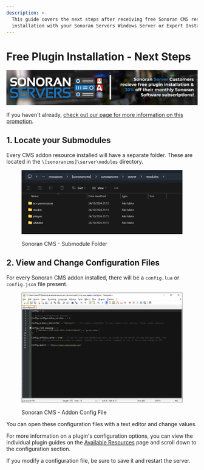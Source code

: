 ```yaml
---
description: >-
  This guide covers the next steps after receiving free Sonoran CMS resource
  installation with your Sonoran Servers Windows Server or Expert Installation.
---
```


# Free Plugin Installation - Next Steps

![Sonoran Servers - Bundle Program](<../../../.gitbook/assets/banner_update-1 (1).png>)

If you haven't already, [check out our page for more information on this promotion](../../../pricing/pricing-faq/free-plugin-installation-and-discount-sonoran-servers.md).

## 1. Locate your Submodules

Every CMS addon resource installed will have a separate folder. These are located in the `\[sonorancms]\server\modules` directory.

<figure><img src="../../../.gitbook/assets/image (1) (1).png" alt=""><figcaption><p>Sonoran CMS - Submodule Folder</p></figcaption></figure>

## 2. View and Change Configuration Files

For every Sonoran CMS addon installed, there will be a `config.lua` or `config.json` file present.

<figure><img src="../../../.gitbook/assets/image (2) (1) (1) (1) (1) (1) (1) (1).png" alt=""><figcaption><p>Sonoran CMS - Addon Config File</p></figcaption></figure>

You can open these configuration files with a text editor and change values.

For more information on a plugin's configuration options, you can view the individual plugin guides on the [Available Resources](../roblox-integrations/available-resources/) page and scroll down to the configuration section.

If you modify a configuration file, be sure to save it and restart the server.
